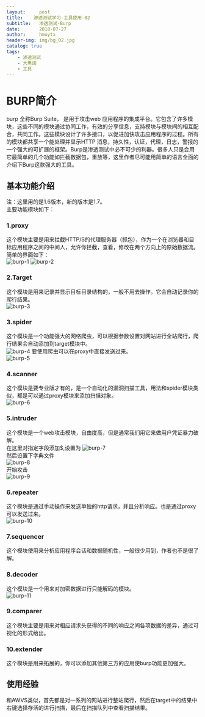 ```yaml
---
layout:     post
title:    渗透测试学习-工具使用-02
subtitle:   渗透测试-Burp
date:       2018-07-27
author:     hmoytx
header-img: img/bg_02.jpg
catalog: true
tags:
    - 渗透测试
    - 大黑阔
    - 工具
---
```


# BURP简介
burp 全称Burp Suite， 是用于攻击web 应用程序的集成平台。它包含了许多模块，这些不同的模块通过协同工作，有效的分享信息，支持模块与模块间的相互配合，共同工作。这些模块设计了许多接口，以促进加快攻击应用程序的过程。所有的模块都共享一个能处理并显示HTTP 消息，持久性，认证，代理，日志，警报的一个强大的可扩展的框架。Burp是渗透测试中必不可少的利器。很多人只是会用它最简单的几个功能如拦截数据包，重放等，这里作者尽可能用简单的语言全面的介绍下Burp这款强大的工具。

## 基本功能介绍
注：这里用的是1.6版本，新的版本是1.7。  
主要功能模块如下：  
  
### 1.proxy
这个模块主要是用来拦截HTTP/S的代理服务器（抓包），作为一个在浏览器和目标应用程序之间的中间人，允许你拦截，查看，修改在两个方向上的原始数据流。简单的界面如下：  
![burp-1](/img/Burp-1.png)
![burp-2](/img/burp-2.png)  
  
### 2.Target
这个模块是用来记录并显示目标目录结构的，一般不用去操作。它会自动记录你的爬行结果。  
![burp-3](/img/burp-3.png)  
  
### 3.spider
这个模块是一个功能强大的网络爬虫，可以根据参数设置对网站进行全站爬行，爬行结果会自动添加到target模块中。  
![burp-4](/img/burp-4.png)
要使用爬虫可以在proxy中直接发送过来。  
![burp-5](/img/burp-5.png)
  
### 4.scanner
这个模块是要专业版才有的，是一个自动化的漏洞扫描工具，用法和spider模块类似，都是可以通过proxy模块来添加扫描对象。  
![burp-6](/img/burp-6.png)
  
### 5.intruder
这个模块是一个web攻击模块，自由度高，但是通常我们用它来做用户凭证暴力破解。  
在这里对指定字段添加$,设置为
![burp-7](/img/burp-7.png)  
然后设置下字典文件  
![burp-8](/img/burp-8.png)  
开始攻击  
![burp-9](/img/burp-9.png)
  
### 6.repeater
这个模块是通过手动操作来发送单独的http请求，并且分析响应。也是通过proxy可以发送过来。  
![burp-10](/img/burp-10.png)
  
### 7.sequencer
这个模块使用来分析应用程序会话和数据随机性，一般很少用到，作者也不是很了解。
  
### 8.decoder
这个模块是一个用来对加密数据进行只能解码的模块。   
![burp-11](/img/burp-11.png)
  
### 9.comparer
这个模块主要是用来对相应请求头获得的不同的响应之间各项数据的差异，通过可视化的形式给出。  
  
### 10.extender
这个模块是用来拓展的，你可以添加其他第三方的应用使burp功能更加强大。  
  
## 使用经验
和AWVS类似，首先都是对一系列的网站进行整站爬行，然后在target中的结果中右键选择存活的进行扫描，最后在扫描队列中查看扫描结果。


